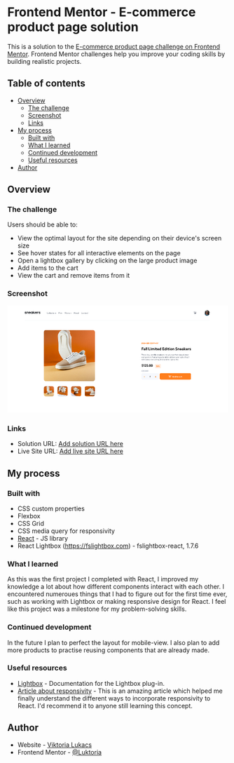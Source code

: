 # Frontend Mentor - E-commerce product page solution

This is a solution to the [E-commerce product page challenge on Frontend Mentor](https://www.frontendmentor.io/challenges/ecommerce-product-page-UPsZ9MJp6). Frontend Mentor challenges help you improve your coding skills by building realistic projects.

## Table of contents

- [Overview](#overview)
  - [The challenge](#the-challenge)
  - [Screenshot](#screenshot)
  - [Links](#links)
- [My process](#my-process)
  - [Built with](#built-with)
  - [What I learned](#what-i-learned)
  - [Continued development](#continued-development)
  - [Useful resources](#useful-resources)
- [Author](#author)



## Overview

### The challenge

Users should be able to:

- View the optimal layout for the site depending on their device's screen size
- See hover states for all interactive elements on the page
- Open a lightbox gallery by clicking on the large product image
- Add items to the cart
- View the cart and remove items from it

### Screenshot

![](./Picture%20about%20solution.png)


### Links

- Solution URL: [Add solution URL here]([https://your-solution-url.com](https://www.frontendmentor.io/solutions/ecommerce-website-react-edition-Nno4v2e4gE))
- Live Site URL: [Add live site URL here]([https://your-live-site-url.com](https://luktoria.github.io/Ecommerce-website/))

## My process

### Built with

- CSS custom properties
- Flexbox
- CSS Grid
- CSS media query for responsivity
- [React](https://reactjs.org/) - JS library
- React Lightbox (https://fslightbox.com) - fslightbox-react, 1.7.6


### What I learned

As this was the first project I completed with React, I improved my knowledge a lot about how different components interact with each other. I encountered numeroues things that I had to figure out for the first time ever, such as working with Lightbox or making responsive design for React. I feel like this project was a milestone for my problem-solving skills.


### Continued development

In the future I plan to perfect the layout for mobile-view. I also plan to add more products to practise reusing components that are already made.

### Useful resources

- [Lightbox](https://fslightbox.com) - Documentation for the Lightbox plug-in. 
- [Article about responsivity](https://itnext.io/3-ways-to-implement-responsive-design-in-your-react-app-bcb6ee7eb424) - This is an amazing article which helped me finally understand the different ways to incorporate responsivity to React. I'd recommend it to anyone still learning this concept.


## Author

- Website - [Viktoria Lukacs](https://luktoria.github.io/Portfolio/)
- Frontend Mentor - [@Luktoria](https://www.frontendmentor.io/profile/Luktoria)


